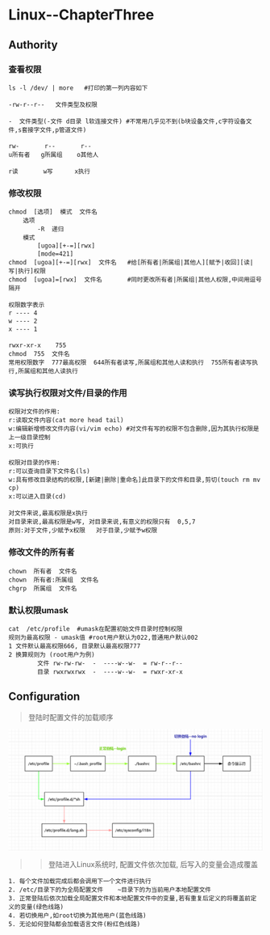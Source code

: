 # Linux--ChapterThree

## Authority

### 查看权限

```shell
ls -l /dev/ | more   #打印的第一列内容如下

-rw-r--r--   文件类型及权限

-  文件类型(-文件 d目录 l软连接文件) #不常用几乎见不到(b块设备文件,c字符设备文件,s套接字文件,p管道文件)

rw-       r--       r--
u所有者   g所属组    o其他人

r读       w写      x执行
```

### 修改权限

```shell
chmod  [选项]  模式  文件名
	选项  
		-R  递归
	模式	
		[ugoa][+-=][rwx]
		[mode=421]
chmod  [ugoa][+-=][rwx]  文件名   #给[所有者|所属组|其他人][赋予|收回][读|写|执行]权限
chmod  [ugoa]=[rwx]  文件名       #同时更改所有者|所属组|其他人权限,中间用逗号隔开

权限数字表示
r ---- 4
w ---- 2
x ---- 1

rwxr-xr-x    755
chmod  755  文件名   
常用权限数字  777最高权限  644所有者读写,所属组和其他人读和执行  755所有者读写执行,所属组和其他人读执行
```

### 读写执行权限对文件/目录的作用

```shell
权限对文件的作用:
r:读取文件内容(cat more head tail) 
w:编辑新增修改文件内容(vi/vim echo) #对文件有写的权限不包含删除,因为其执行权限是上一级目录控制
x:可执行

权限对目录的作用:
r:可以查询目录下文件名(ls) 
w:具有修改目录结构的权限,[新建|删除|重命名]此目录下的文件和目录,剪切(touch rm mv cp)
x:可以进入目录(cd)

对文件来说,最高权限是x执行
对目录来说,最高权限是w写, 对目录来说,有意义的权限只有  0,5,7 
原则:对于文件,少赋予x权限   对于目录,少赋予w权限
```

### 修改文件的所有者

```shell
chown  所有者  文件名
chown  所有者:所属组  文件名
chgrp  所属组  文件名
```

### 默认权限umask

```shell
cat  /etc/profile  #umask在配置初始文件目录时控制权限
规则为最高权限 - umask值 #root用户默认为022,普通用户默认002
1 文件默认最高权限666, 目录默认最高权限777
2 换算规则为 (root用户为例)
		文件 rw-rw-rw-  -  ----w--w-  = rw-r--r--	
	    目录 rwxrwxrwx  -  ----w--w-  = rwxr-xr-x
```

## Configuration

> 登陆时配置文件的加载顺序

![PNG](/image/login_load_config.png)

> > 登陆进入Linux系统时, 配置文件依次加载, 后写入的变量会造成覆盖

```shell
1. 每个文件加载完成后都会调用下一个文件进行执行
2. /etc/目录下的为全局配置文件    ~目录下的为当前用户本地配置文件
3. 正常登陆后依次加载全局配置文件和本地配置文件中的变量,若有重复后定义的将覆盖前定义的变量(绿色线路)
4. 若切换用户,如root切换为其他用户(蓝色线路)
5. 无论如何登陆都会加载语言文件(粉红色线路)
```

